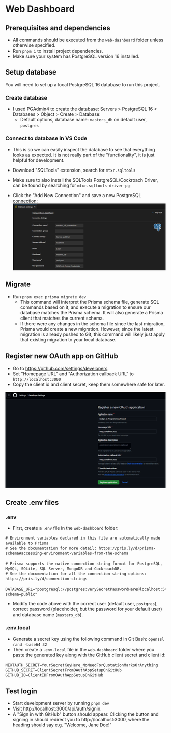 # Web Dashboard
## Prerequisites and dependencies
- All commands should be executed from the `web-dashboard` folder unless otherwise specified.
- Run `pnpm i` to install project dependencies.
- Make sure your system has PostgreSQL version 16 installed.
  
## Setup database
You will need to set up a local PostgreSQL 16 database to run this project.

### Create database
- I used PGAdmin4 to create the database: Servers > PostgreSQL 16 > Databases > Object > Create > Database:
	- Default options, database name: `masters_db` on default user, `postgres`
  
### Connect to database in VS Code
- This is so we can easily inspect the database to see that everything looks as expected. It is not really part of the "functionality", it is just helpful for development.
- Download "SQLTools" extension, search for `mtxr.sqltools`
- Make sure to also install the SQLTools PostgreSQL/Cockroach Driver, can be found by searching for `mtxr.sqltools-driver-pg`

- Click the "Add New Connection" and save a new PostgreSQL connection:
![](img/sqltools_masters_db.png)

## Migrate
- Run `pnpm exec prisma migrate dev`
	- This command will interpret the Prisma schema file, generate SQL commands based on it, and execute a migration to ensure our database matches the Prisma schema. It will also generate a Prisma client that matches the current schema.
	- If there were any changes in the schema file since the last migration, Prisma would create a new migration. However, since the latest migration is already pushed to Git, this command will likely just apply that existing migration to your local database.
  
## Register new OAuth app on GitHub
- Go to https://github.com/settings/developers.
- Set "Homepage URL" and "Authorization callback URL" to `http://localhost:3000`
- Copy the client id and client secret, keep them somewhere safe for later.

![](img/github_reg_oauth.png)

## Create .env files
### .env
- First, create a `.env` file in the `web-dashboard` folder:
```
# Environment variables declared in this file are automatically made available to Prisma
# See the documentation for more detail: https://pris.ly/d/prisma-schema#accessing-environment-variables-from-the-schema

# Prisma supports the native connection string format for PostgreSQL, MySQL, SQLite, SQL Server, MongoDB and CockroachDB.
# See the documentation for all the connection string options: https://pris.ly/d/connection-strings

DATABASE_URL="postgresql://postgres:verySecretPasswordHere@localhost:5432/masters_db?schema=public"
```
- Modify the code above with the correct user (default user, `postgres`), correct password (placeholder, but the password for your default user) and database name (`masters_db`).

### .env.local
- Generate a secret key using the following command in Git Bash: `openssl rand -base64 32`
- Then create a `.env.local` file in the `web-dashboard` folder where you paste the generated key along with the GitHub client secret and client id:
```
NEXTAUTH_SECRET=YourSecretKeyHere_NoNeedForQuotationMarksOrAnything
GITHUB_SECRET=ClientSecretFromOAuthAppSetupOnGitHub
GITHUB_ID=ClientIDFromOAuthAppSetupOnGitHub
```

## Test login
- Start development server by running `pnpm dev`
- Visit http://localhost:3000/api/auth/signin. 
- A "Sign in with GitHub" button should appear. Clicking the button and signing in should redirect you to http://localhost:3000, where the heading should say e.g. "Welcome, Jane Doe!"
